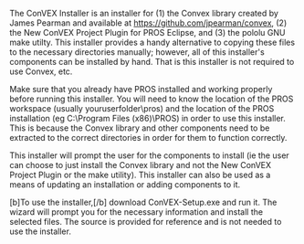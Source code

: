 The ConVEX Installer is an installer for (1) the Convex library created by James Pearman and available at https://github.com/jpearman/convex, (2) the New ConVEX Project Plugin for PROS Eclipse, and (3) the pololu GNU make utilty. This installer provides a handy alternative to copying these files to the necessary directories manually; however, all of this installer's components can be installed by hand. That is this installer is not required to use Convex, etc. 

Make sure that you already have PROS installed and working properly before running this installer. You will need to know the location of the PROS workspace (usually youruserfolder\pros) and the location of the PROS installation (eg C:\Program Files (x86)\PROS) in order to use this installer. This is because the Convex library and other components need to be extracted to the correct directories in order for them to function correctly. 

This installer will prompt the user for the components to install (ie the user can choose to just install the Convex library and not the New ConVEX Project Plugin or the make utility). This installer can also be used as a means of updating an installation or adding components to it.

[b]To use the installer,[/b] download ConVEX-Setup.exe and run it. The wizard will prompt you for the necessary information and install the selected files. The source is provided for reference and is not needed to use the installer.